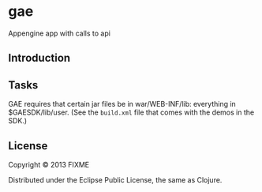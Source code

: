 # gae

Appengine app with calls to api

## Introduction

## Tasks

GAE requires that certain jar files be in war/WEB-INF/lib: everything
in $GAESDK/lib/user.  (See the `build.xml` file that comes with the
demos in the SDK.)


## License

Copyright © 2013 FIXME

Distributed under the Eclipse Public License, the same as Clojure.
